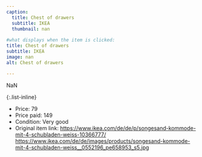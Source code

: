 ```yaml
---
caption:
  title: Chest of drawers
  subtitle: IKEA
  thumbnail: nan
  
#what displays when the item is clicked:
title: Chest of drawers
subtitle: IKEA
image: nan
alt: Chest of drawers

---
```

NaN

{:.list-inline} 
- Price: 79
- Price paid: 149
- Condition: Very good
- Original item link: https://www.ikea.com/de/de/p/songesand-kommode-mit-4-schubladen-weiss-10366777/	https://www.ikea.com/de/de/images/products/songesand-kommode-mit-4-schubladen-weiss__0552196_pe658953_s5.jpg
